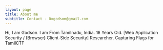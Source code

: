 ```yaml
---
layout: page
title: About me
subtitle: Contact - 0xgodson@gmail.com
---
```


Hi, I am Godson. I am From Tamilnadu, India. 18 Years Old. [Web Application Security / (Browser) Client-Side Security] Researcher. Capturing Flags for TamilCTF 
